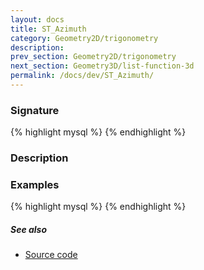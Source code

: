 ```yaml
---
layout: docs
title: ST_Azimuth
category: Geometry2D/trigonometry
description: 
prev_section: Geometry2D/trigonometry
next_section: Geometry3D/list-function-3d
permalink: /docs/dev/ST_Azimuth/
---
```


### Signature

{% highlight mysql %}
{% endhighlight %}

### Description

### Examples

{% highlight mysql %}
{% endhighlight %}

##### See also

* <a href="https://github.com/irstv/H2GIS/blob/51910b27b5dc2b3b4353bb43a683f8649628ea8d/h2spatial-ext/src/main/java/org/h2gis/h2spatialext/function/spatial/trigonometry/ST_Azimuth.java" target="_blank">Source code</a>

